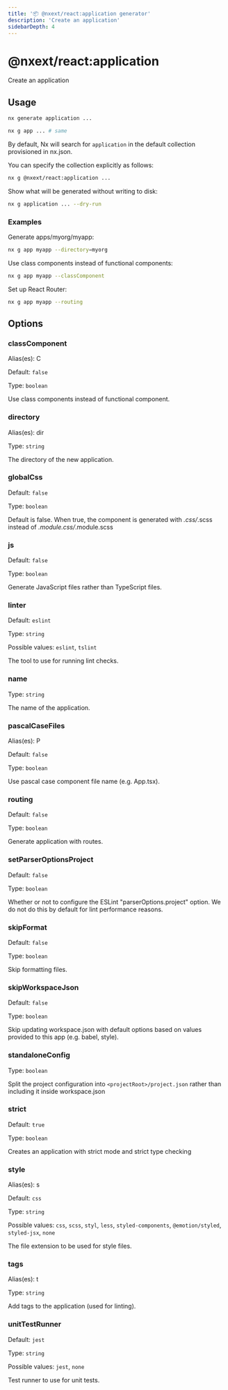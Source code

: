 ```yaml
---
title: '📦 @nxext/react:application generator'
description: 'Create an application'
sidebarDepth: 4
---
```


# @nxext/react:application

Create an application

## Usage

```bash
nx generate application ...
```

```bash
nx g app ... # same
```

By default, Nx will search for `application` in the default collection provisioned in nx.json.

You can specify the collection explicitly as follows:

```bash
nx g @nxext/react:application ...
```

Show what will be generated without writing to disk:

```bash
nx g application ... --dry-run
```

### Examples

Generate apps/myorg/myapp:

```bash
nx g app myapp --directory=myorg
```

Use class components instead of functional components:

```bash
nx g app myapp --classComponent
```

Set up React Router:

```bash
nx g app myapp --routing
```

## Options

### classComponent

Alias(es): C

Default: `false`

Type: `boolean`

Use class components instead of functional component.

### directory

Alias(es): dir

Type: `string`

The directory of the new application.

### globalCss

Default: `false`

Type: `boolean`

Default is false. When true, the component is generated with _.css/_.scss instead of _.module.css/_.module.scss

### js

Default: `false`

Type: `boolean`

Generate JavaScript files rather than TypeScript files.

### linter

Default: `eslint`

Type: `string`

Possible values: `eslint`, `tslint`

The tool to use for running lint checks.

### name

Type: `string`

The name of the application.

### pascalCaseFiles

Alias(es): P

Default: `false`

Type: `boolean`

Use pascal case component file name (e.g. App.tsx).

### routing

Default: `false`

Type: `boolean`

Generate application with routes.

### setParserOptionsProject

Default: `false`

Type: `boolean`

Whether or not to configure the ESLint "parserOptions.project" option. We do not do this by default for lint performance reasons.

### skipFormat

Default: `false`

Type: `boolean`

Skip formatting files.

### skipWorkspaceJson

Default: `false`

Type: `boolean`

Skip updating workspace.json with default options based on values provided to this app (e.g. babel, style).

### standaloneConfig

Type: `boolean`

Split the project configuration into `<projectRoot>/project.json` rather than including it inside workspace.json

### strict

Default: `true`

Type: `boolean`

Creates an application with strict mode and strict type checking

### style

Alias(es): s

Default: `css`

Type: `string`

Possible values: `css`, `scss`, `styl`, `less`, `styled-components`, `@emotion/styled`, `styled-jsx`, `none`

The file extension to be used for style files.

### tags

Alias(es): t

Type: `string`

Add tags to the application (used for linting).

### unitTestRunner

Default: `jest`

Type: `string`

Possible values: `jest`, `none`

Test runner to use for unit tests.
